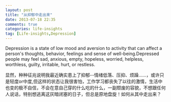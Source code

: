```yaml
---
layout: post
title: "从抑郁中走出来"
date: 2013-07-18 22:35
comments: true
categories: life-insights
tag: [Life-insights,Depression]
---
```

Depression is a state of low mood and aversion to activity that can affect a person's thoughts, behavior, feelings and sense of well-being.Depressed people may feel sad, anxious, empty, hopeless, worried, helpless, worthless, guilty, irritable, hurt, or restless.

显然，种种征兆说明我最近确实患上了抑郁--情绪低落、压抑、烦躁……，或许只是轻度or中度,但这样的状态让我很害怕，工作学习都丧失了以往的激情，生活中也变的极不自信，不会在意自己穿的什么吃的什么，一副颓废的容貌，不想跟任何人说话，特别想逃离这灰暗闭塞的日子，但总是原地盘旋！如何从其中走出来？
